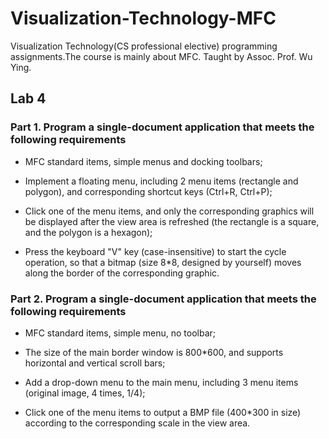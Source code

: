 # Visualization-Technology-MFC
Visualization Technology(CS professional elective) programming assignments.The course is mainly about MFC. Taught by Assoc. Prof. Wu Ying. 
## Lab 4
### Part 1. Program a single-document application that meets the following requirements

- MFC standard items, simple menus and docking toolbars;

- Implement a floating menu, including 2 menu items (rectangle and polygon), and corresponding shortcut keys (Ctrl+R, Ctrl+P);

- Click one of the menu items, and only the corresponding graphics will be displayed after the view area is refreshed (the rectangle is a square, and the polygon is a hexagon);

- Press the keyboard "V" key (case-insensitive) to start the cycle operation, so that a bitmap (size 8*8, designed by yourself) moves along the border of the corresponding graphic.

### Part 2. Program a single-document application that meets the following requirements

- MFC standard items, simple menu, no toolbar;

- The size of the main border window is 800*600, and supports horizontal and vertical scroll bars;

- Add a drop-down menu to the main menu, including 3 menu items (original image, 4 times, 1/4);

- Click one of the menu items to output a BMP file (400*300 in size) according to the corresponding scale in the view area.
